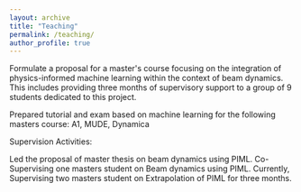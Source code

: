 ```yaml
---
layout: archive
title: "Teaching"
permalink: /teaching/
author_profile: true 
---
```



Formulate a proposal for a master's course focusing on the integration of physics-informed machine learning within the context of beam dynamics. This includes providing three months of supervisory support to a group of 9 students dedicated to this project.

Prepared tutorial and exam based on machine learning for the following masters course: A1, MUDE, Dynamica

Supervision Activities: 

Led the proposal of master thesis on beam dynamics using PIML.
Co-Supervising one masters student on Beam dynamics using PIML.
Currently, Supervising two masters student on Extrapolation of PIML for three months.
